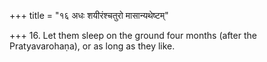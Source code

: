 +++
title = "१६ अधः शयीरंश्चतुरो मासान्यथेष्टम्"

+++
16. Let them sleep on the ground four months (after the Pratyavarohaṇa), or as long as they like.
